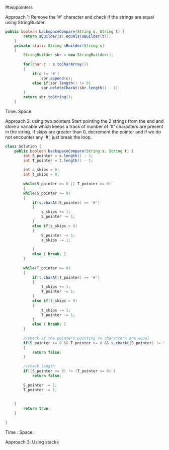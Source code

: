 #twopointers 

Approach 1: Remove the '#' character and check if the strings are equal using StringBuilder.
``` java
public boolean backspaceCompare(String s, String t) {
        return sBuilder(s).equals(sBuilder(t));
    }
    private static String sBuilder(String s)
    {
        StringBuilder sbr = new StringBuilder();
        
        for(char c : s.toCharArray())
        {
            if(c != '#')
                sbr.append(c);
            else if(sbr.length() != 0)
                sbr.deleteCharAt(sbr.length() - 1);
        }
        return sbr.toString();
    }
```
Time:
Space:

Approach 2: using two pointers
Start pointing the 2 strings from the end and store a variable which keeps a track of number of '#' characters are present in the string.
If skips are greater than 0, decrement the pointer and if we do not encounter any '#', just break the loop.
``` java
class Solution {
    public boolean backspaceCompare(String s, String t) {
        int S_pointer = s.length() - 1;
        int T_pointer = t.length() - 1;
        
        int s_skips = 0;
        int t_skips = 0;
        
        while(S_pointer >= 0 || T_pointer >= 0)
        {
        while(S_pointer >= 0)
        {
            if(s.charAt(S_pointer) == '#')
            {
                s_skips += 1;
                S_pointer -= 1;
            }
            else if(s_skips > 0)
            {
                S_pointer -= 1;
                s_skips -= 1;
               
            }
            else { break; }
        }
        
        while(T_pointer >= 0)
        {
            if(t.charAt(T_pointer) == '#')
            {
                t_skips += 1;
                T_pointer -= 1;
            }
            else if(t_skips > 0)
            {
                t_skips -= 1;
                T_pointer -= 1;
            }
            else { break; }
        }
        
        //check if the pointers pointing to characters are equal
        if(S_pointer >= 0 && T_pointer >= 0 && s.charAt(S_pointer) != t.charAt(T_pointer))
        {
            return false;
        }
        
        //check length
        if((S_pointer >= 0) != (T_pointer >= 0) )
            return false;
        
        S_pointer -= 1;
        T_pointer -= 1;
        
    
    }
        return true;
    }
    
}
```
Time : 
Space:

Approach 3: Using stacks
